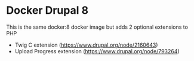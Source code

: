 # Docker Drupal 8

This is the same docker:8 docker image but adds 2 optional extensions to PHP

- Twig C extension (https://www.drupal.org/node/2160643)
- Upload Progress extension (https://www.drupal.org/node/793264)
